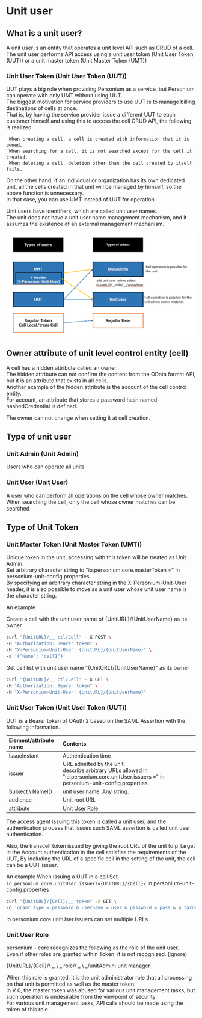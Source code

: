 # Unit user
## What is a unit user?
A unit user is an entity that operates a unit level API such as CRUD of a cell. <br>
The unit user performs API access using a unit user token (Unit User Token (UUT)) or a unit master token (Unit Master Token (UMT))

### Unit User Token (Unit User Token (UUT))
UUT plays a big role when providing Personium as a service, but Personium can operate with only UMT without using UUT. <br>
The biggest motivation for service providers to use UUT is to manage billing destinations of cells at once. <br>
That is, by having the service provider issue a different UUT to each customer himself and using this to access the cell CRUD API, the following is realized.

     When creating a cell, a cell is created with information that it is owned.
     When searching for a cell, it is not searched except for the cell it created.
     When deleting a cell, deletion other than the cell created by itself fails.

On the other hand, if an individual or organization has its own dedicated unit, all the cells created in that unit will be managed by himself, so the above function is unnecessary. <br>
In that case, you can use UMT instead of UUT for operation.

Unit users have identifiers, which are called unit user names. <br>
The unit does not have a unit user name management mechanism, and it assumes the existence of an external management mechanism.

![unituser](./images/unituser.png)

## Owner attribute of unit level control entity (cell)

A cell has a hidden attribute called an owner. <br>
The hidden attribute can not confirm the content from the OData format API, but it is an attribute that exists in all cells. <br>
Another example of the hidden attribute is the account of the cell control entity. <br>
For account, an attribute that stores a password hash named hashedCredential is defined.

The owner can not change when setting it at cell creation.

## Type of unit user

### Unit Admin (Unit Admin)

Users who can operate all units

### Unit User (Unit User)

A user who can perform all operations on the cell whose owner matches. <br>
When searching the cell, only the cell whose owner matches can be searched

## Type of Unit Token

### Unit Master Token (Unit Master Token (UMT))

Unique token in the unit, accessing with this token will be treated as Unit Admin. <br>
Set arbitrary character string to "io.personium.core.masterToken =" in personium-unit-config.properties. <br>
By specifying an arbitrary character string in the X-Personium-Unit-User header, it is also possible to move as a unit user whose unit user name is the character string.

An example

Create a cell with the unit user name of {UnitURL}/{UnitUserName} as its owner

```sh
curl "{UnitURL}/__ ctl/Cell" - X POST \
-H "Authorization: Bearer token" \
-H "X-Personium-Unit-User: {UnitURL}/{UnitUserName}" \
-d '{"Name": "cell1"}'
```

Get cell list with unit user name "{UnitURL}/{UnitUserName}" as its owner

```sh
curl "{UnitURL}/__ ctl/Cell" - X GET \
-H "Authorization: Bearer token" \
-H "X-Personium-Unit-User: {UnitURL}/{UnitUserName}"
```

### Unit User Token (Unit User Token (UUT))

UUT is a Bearer token of OAuth 2 based on the SAML Assertion with the following information.

| Element/attribute name | Contents |
|:--|:--|
| IssueInstant | Authentication time |
| issuer | URL admitted by the unit. <br> describe arbitrary URLs allowed in "io.personium.core.unitUser.issuers =" in personium-unit-config.properties |
| Subject \ NameID | unit user name. Any string. |
| audience | Unit root URL |
| attribute | Unit User Role |


The access agent issuing this token is called a unit user, and the authentication process that issues such SAML assertion is called unit user authentication.

Also, the transcell token issued by giving the root URL of the unit to p_target in the Account authentication in the cell satisfies the requirements of the UUT,
By including the URL of a specific cell in the setting of the unit, the cell can be a UUT issuer.

An example
When issuing a UUT in a cell
Set `io.personium.core.unitUser.issuers={UnitURL}/{Cell}/` in personium-unit-config.properties

```sh
curl "{UnitURL}/{Cell}/__ token" -X GET \
-d 'grant_type = password & username = user & password = pass & p_target = {UnitURL} /'
```

io.personium.core.unitUser.issuers can set multiple URLs

### Unit User Role

personium - core recognizes the following as the role of the unit user. <br>
Even if other roles are granted within Token, it is not recognized. (ignore)

{UnitURL}/{Cell}/\ _ \ _ role/\ _ \ _/unitAdmin: unit manager

When this role is granted, it is the unit administrator role that all processing on that unit is permitted as well as the master token. <br>
In V 0, the master token was abused for various unit management tasks, but such operation is undesirable from the viewpoint of security. <br>
For various unit management tasks, API calls should be made using the token of this role.
